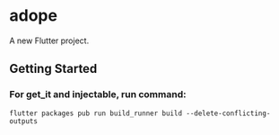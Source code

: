 # adope

A new Flutter project.

## Getting Started

### For get_it and injectable, run command:

```
flutter packages pub run build_runner build --delete-conflicting-outputs
```